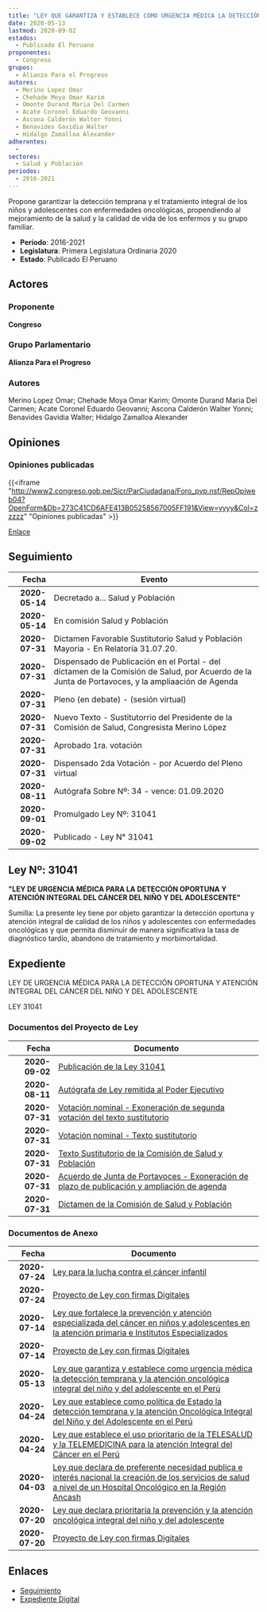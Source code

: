 ```yaml
---
title: "LEY QUE GARANTIZA Y ESTABLECE COMO URGENCIA MÉDICA LA DETECCIÓN TEMPRANA Y LA ATENCIÓN ONCOLÓGICA INTEGRAL DEL NIÑO Y DEL ADOLESCENTE EN EL PERÚ"
date: 2020-05-13
lastmod: 2020-09-02
estados: 
  - Publicado El Peruano
proponentes: 
  - Congreso
grupos: 
  - Alianza Para el Progreso
autores: 
  - Merino Lopez Omar
  - Chehade Moya Omar Karim
  - Omonte Durand Maria Del Carmen
  - Acate Coronel Eduardo Geovanni
  - Ascona Calderón Walter Yonni
  - Benavides Gavidia Walter
  - Hidalgo Zamalloa Alexander
adherentes: 
  - 
sectores: 
  - Salud y Población
periodos: 
  - 2016-2021
---
```


Propone garantizar la detección temprana y el tratamiento integral de los niños y adolescentes con enfermedades oncológicas, propendiendo al mejoramiento de la salud y la calidad de vida de los enfermos y su grupo familiar.

- **Periodo**: 2016-2021
- **Legislatura**: Primera Legislatura Ordinaria 2020
- **Estado**: Publicado El Peruano

## Actores

### Proponente

**Congreso**

### Grupo Parlamentario

**Alianza Para el Progreso**

### Autores

Merino Lopez Omar; Chehade Moya Omar Karim; Omonte Durand Maria Del Carmen; Acate Coronel Eduardo Geovanni; Ascona Calderón Walter Yonni; Benavides Gavidia Walter; Hidalgo Zamalloa Alexander


## Opiniones

### Opiniones publicadas

{{<iframe "http://www2.congreso.gob.pe/Sicr/ParCiudadana/Foro_pvp.nsf/RepOpiweb04?OpenForm&Db=273C41CD6AFE413B05258567005FF191&View=yyyy&Col=zzzzz" "Opiniones publicadas" >}}

[Enlace](http://www2.congreso.gob.pe/Sicr/ParCiudadana/Foro_pvp.nsf/RepOpiweb04?OpenForm&Db=273C41CD6AFE413B05258567005FF191&View=yyyy&Col=zzzzz)

## Seguimiento

| Fecha | Evento |
|------:|--------|
| **2020-05-14** | Decretado a... Salud y Población|
| **2020-05-14** | En comisión Salud y Población|
| **2020-07-31** | Dictamen Favorable Sustitutorio Salud y Población Mayoria - En Relatoría 31.07.20.|
| **2020-07-31** | Dispensado de Publicación en el Portal - del dictamen de la Comisión de Salud, por Acuerdo de la Junta de Portavoces, y la ampliaación de Agenda|
| **2020-07-31** | Pleno (en debate) - (sesión virtual)|
| **2020-07-31** | Nuevo Texto - Sustitutorrio del Presidente de la Comisión de Salud, Congresista Merino López|
| **2020-07-31** | Aprobado 1ra. votación|
| **2020-07-31** | Dispensado 2da Votación - por Acuerdo del Pleno virtual|
| **2020-08-11** | Autógrafa Sobre Nº: 34 - vence: 01.09.2020|
| **2020-09-01** | Promulgado Ley Nº: 31041|
| **2020-09-02** | Publicado - Ley N° 31041|

## Ley Nº: 31041

**"LEY DE URGENCIA MÉDICA PARA LA DETECCIÓN OPORTUNA Y ATENCIÓN INTEGRAL DEL CÁNCER DEL NIÑO Y DEL ADOLESCENTE"**

Sumilla: La presente ley tiene por objeto garantizar la detección oportuna y atención integral de calidad de los niños y adolescentes con enfermedades oncológicas y que permita disminuir de manera significativa la tasa de diagnóstico tardío, abandono de tratamiento y morbimortalidad.


## Expediente

LEY DE URGENCIA MÉDICA PARA LA DETECCIÓN OPORTUNA Y ATENCIÓN INTEGRAL DEL CÁNCER DEL NIÑO Y DEL ADOLESCENTE

LEY 31041


### Documentos del Proyecto de Ley

| Fecha | Documento |
|------:|--------|
| **2020-09-02** | [Publicación de la Ley 31041](http://www.leyes.congreso.gob.pe/Documentos/2016_2021/ADLP/Normas_Legales/31041-LEY.pdf) |
| **2020-08-11** | [Autógrafa de Ley remitida al Poder Ejecutivo](http://www.leyes.congreso.gob.pe/Documentos/2016_2021/Autografas/Ley_y_de_Resolucion_Legislativa/AU0500020200811.pdf) |
| **2020-07-31** | [Votación nominal - Exoneración de segunda votación del texto sustitutorio](http://www.leyes.congreso.gob.pe/Documentos/2016_2021/Asistencia_y_Votacion/Proyectos_de_Ley/Votacion_Nominal/VNESVTS05000-20200731.pdf) |
| **2020-07-31** | [Votación nominal - Texto sustitutorio](http://www.leyes.congreso.gob.pe/Documentos/2016_2021/Asistencia_y_Votacion/Proyectos_de_Ley/Votacion_Nominal/VNTS05000-20200731.pdf) |
| **2020-07-31** | [Texto Sustitutorio de la Comisión de Salud y Población](http://www.leyes.congreso.gob.pe/Documentos/2016_2021/Texto_Sustitutorio/Proyectos_de_Ley/TS05000_20200731.pdf) |
| **2020-07-31** | [Acuerdo de Junta de Portavoces - Exoneración de plazo de publicación y ampliación de agenda](http://www.leyes.congreso.gob.pe/Documentos/2016_2021/Acuerdos/Junta_Portavoces/AJP0500020200731.pdf) |
| **2020-07-31** | [Dictamen de la Comisión de Salud y Población](http://www.leyes.congreso.gob.pe/Documentos/2016_2021/Dictamenes/Proyectos_de_Ley/05000DC21MAY_20200731.pdf) |

### Documentos de Anexo

| Fecha | Documento |
|------:|--------|
| **2020-07-24** | [Ley para la lucha contra el cáncer infantil](http://www.leyes.congreso.gob.pe/Documentos/2016_2021/Proyectos_de_Ley_y_de_Resoluciones_Legislativas/PL05852-20200724.pdf) |
| **2020-07-24** | [Proyecto de Ley con firmas Digitales](http://www.leyes.congreso.gob.pe/Documentos/2016_2021/Proyectos_de_Ley_y_de_Resoluciones_Legislativas/Proyectos_Firmas_digitales/PL05852.pdf) |
| **2020-07-14** | [Ley que fortalece la prevención y atención especializada del cáncer en niños y adolescentes en la atención primaria e Institutos Especializados](http://www.leyes.congreso.gob.pe/Documentos/2016_2021/Proyectos_de_Ley_y_de_Resoluciones_Legislativas/PL05775-20200714.pdf) |
| **2020-07-14** | [Proyecto de Ley con firmas Digitales](http://www.leyes.congreso.gob.pe/Documentos/2016_2021/Proyectos_de_Ley_y_de_Resoluciones_Legislativas/Proyectos_Firmas_digitales/PL05775.pdf) |
| **2020-05-13** | [Ley que garantiza y establece como urgencia médica la detección temprana y la atención oncológica integral del niño y del adolescente en el Perú](http://www.leyes.congreso.gob.pe/Documentos/2016_2021/Proyectos_de_Ley_y_de_Resoluciones_Legislativas/PL05182-20200513.pdf) |
| **2020-04-24** | [Ley que establece como política de Estado la detección temprana y la atención Oncológica Integral del Niño y del Adolescente en el Perú](http://www.leyes.congreso.gob.pe/Documentos/2016_2021/Proyectos_de_Ley_y_de_Resoluciones_Legislativas/PL05071-20200424..pdf) |
| **2020-04-24** | [Ley que establece el uso prioritario de la TELESALUD y la TELEMEDICINA para la atención Integral del Cáncer en el Perú](http://www.leyes.congreso.gob.pe/Documentos/2016_2021/Proyectos_de_Ley_y_de_Resoluciones_Legislativas/PL05069_20200424.pdf) |
| **2020-04-03** | [Ley que declara de preferente necesidad publica e interés nacional la creación de los servicios de salud a nivel de un Hospital Oncológico en la Región Ancash](http://www.leyes.congreso.gob.pe/Documentos/2016_2021/Proyectos_de_Ley_y_de_Resoluciones_Legislativas/PL05000-20200403..pdf) |
| **2020-07-20** | [Ley que declara prioritaria la prevención y la atención oncológica integral del niño y del adolescente](http://www.leyes.congreso.gob.pe/Documentos/2016_2021/Proyectos_de_Ley_y_de_Resoluciones_Legislativas/PL05815-20200720.pdf) |
| **2020-07-20** | [Proyecto de Ley con firmas Digitales](http://www.leyes.congreso.gob.pe/Documentos/2016_2021/Proyectos_de_Ley_y_de_Resoluciones_Legislativas/Proyectos_Firmas_digitales/PL05815.pdf) |

## Enlaces 

- [Seguimiento](http://www2.congreso.gob.pe/Sicr/TraDocEstProc/CLProLey2016.nsf/f7fff46988ca05b1052578e100829cc7/c6a6104313d737b50525856700626b73?OpenDocument)
- [Expediente Digital](http://www2.congreso.gob.pe/Sicr/TraDocEstProc/CLProLey2016.nsf/f7fff46988ca05b1052578e100829cc7/c6a6104313d737b50525856700626b73?OpenDocument&Click=05257FB7005EB655.eb71d0cf91d8294e05256cdf006b5706/$Body/0.1C6C)
